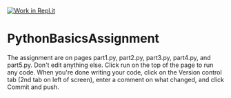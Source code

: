 [![Work in Repl.it](https://classroom.github.com/assets/work-in-replit-14baed9a392b3a25080506f3b7b6d57f295ec2978f6f33ec97e36a161684cbe9.svg)](https://classroom.github.com/online_ide?assignment_repo_id=4528318&assignment_repo_type=AssignmentRepo)
# PythonBasicsAssignment
The assignment are on pages part1.py, part2.py, part3.py, part4.py, and part5.py. Don't edit anything else. Click run on the top of the page to run any code. When you're done writing your code, click on the Version control tab (2nd tab on left of screen), enter a comment on what changed, and click Commit and push.
